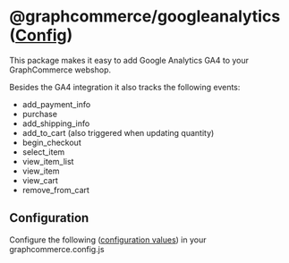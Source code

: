 # @graphcommerce/googleanalytics ([Config](./Config.graphqls))

This package makes it easy to add Google Analytics GA4 to your GraphCommerce
webshop.

Besides the GA4 integration it also tracks the following events:

- add_payment_info
- purchase
- add_shipping_info
- add_to_cart (also triggered when updating quantity)
- begin_checkout
- select_item
- view_item_list
- view_item
- view_cart
- remove_from_cart

## Configuration

Configure the following ([configuration values](./Config.graphqls)) in your
graphcommerce.config.js
